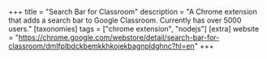 +++
title = "Search Bar for Classroom"
description = "A Chrome extension that adds a search bar to Google Classroom. Currently has over 5000 users."
[taxonomies]
tags = ["chrome extension", "nodejs"]
[extra]
website = "https://chrome.google.com/webstore/detail/search-bar-for-classroom/dmlfplbdckbemkkhkojekbagnpldghnc?hl=en"
+++